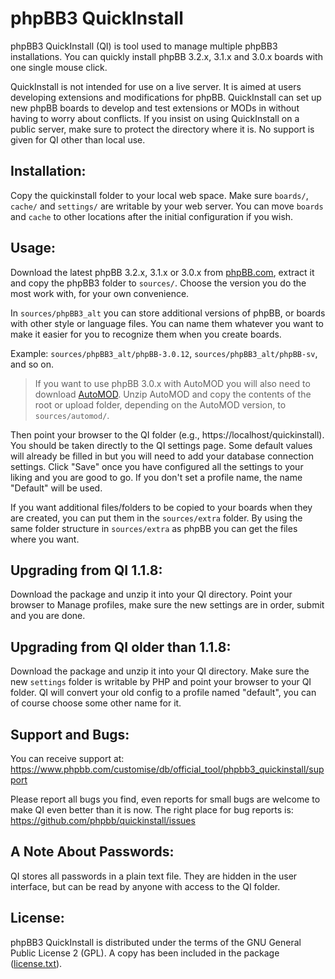 # phpBB3 QuickInstall

phpBB3 QuickInstall (QI) is tool used to manage multiple phpBB3 installations. You can quickly install phpBB 3.2.x, 3.1.x and 3.0.x boards with one single mouse click.

QuickInstall is not intended for use on a live server. It is aimed at users developing extensions and modifications for phpBB. QuickInstall can set up new phpBB boards to develop and test extensions or MODs in without having to worry about conflicts. If you insist on using QuickInstall on a public server, make sure to protect the directory where it is. No support is given for QI other than local use.   

## Installation:
Copy the quickinstall folder to your local web space. Make sure `boards/`, `cache/` and `settings/` are writable by your web server. You can move `boards` and `cache` to other locations after the initial configuration if you wish.

## Usage:
Download the latest phpBB 3.2.x, 3.1.x or 3.0.x from [phpBB.com](https://www.phpbb.com/downloads/), extract it and copy the phpBB3 folder to `sources/`. Choose the version you do the most work with, for your own convenience.

In `sources/phpBB3_alt` you can store additional versions of phpBB, or boards with other style or language files. You can name them whatever you want to make it easier for you to recognize them when you create boards. 

Example: `sources/phpBB3_alt/phpBB-3.0.12`, `sources/phpBB3_alt/phpBB-sv`, and so on.

> If you want to use phpBB 3.0.x with AutoMOD you will also need to download [AutoMOD](https://www.phpbb.com/customise/db/official_tool/automod/). Unzip AutoMOD and copy the contents of the root or upload folder, depending on the AutoMOD version, to `sources/automod/`.

Then point your browser to the QI folder (e.g., https://localhost/quickinstall). You should be taken directly to the QI settings page. Some default values will already be filled in but you will need to add your database connection settings. Click "Save" once you have configured all the settings to your liking and you are good to go. If you don't set a profile name, the name "Default" will be used.

If you want additional files/folders to be copied to your boards when they are created, you can put them in the `sources/extra` folder. By using the same folder structure in `sources/extra` as phpBB you can get the files where you want.

## Upgrading from QI 1.1.8:
Download the package and unzip it into your QI directory. Point your browser to Manage profiles, make sure the new settings are in order, submit and you are done.

## Upgrading from QI older than 1.1.8:
Download the package and unzip it into your QI directory. Make sure the new `settings` folder is writable by PHP and point your browser to your QI folder. QI will convert your old config to a profile named "default", you can of course choose some other name for it.

## Support and Bugs:
You can receive support at: https://www.phpbb.com/customise/db/official_tool/phpbb3_quickinstall/support

Please report all bugs you find, even reports for small bugs are welcome to make QI even better than it is now. The right place for bug reports is: https://github.com/phpbb/quickinstall/issues

## A Note About Passwords:
QI stores all passwords in a plain text file. They are hidden in the user interface, but can be read by anyone with access to the QI folder.

## License:
phpBB3 QuickInstall is distributed under the terms of the GNU General Public License 2 (GPL). A copy has been included in the package ([license.txt](license.txt)).
